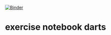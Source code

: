 [![Binder](https://mybinder.org/badge_logo.svg)](https://mybinder.org/v2/gh/alexandergosta/darts.git/HEAD)
# exercise notebook darts

